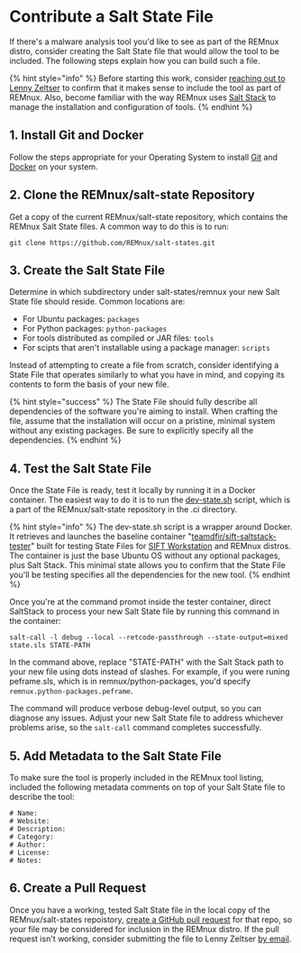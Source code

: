 # Contribute a Salt State File

If there's a malware analysis tool you'd like to see as part of the REMnux distro, consider creating the Salt State file that would allow the tool to be included. The following steps explain how you can build such a file.

{% hint style="info" %}
Before starting this work, consider [reaching out to Lenny Zeltser](https://zeltser.com/contact) to confirm that it makes sense to include the tool as part of REMnux. Also, become familiar with the way REMnux uses [Salt Stack](../../behind-the-scenes/technologies/saltstack-management.md) to manage the installation and configuration of tools.
{% endhint %}

## 1. Install Git and Docker

Follow the steps appropriate for your Operating System to install [Git](https://git-scm.com) and [Docker](https://www.docker.com/products/docker-desktop) on your system.

## 2. Clone the REMnux/salt-state Repository

Get a copy of the current REMnux/salt-state repository, which contains the REMnux Salt State files. A common way to do this is to run:

```text
git clone https://github.com/REMnux/salt-states.git
```

## 3. Create the Salt State File

Determine in which subdirectory under salt-states/remnux your new Salt State file should reside. Common locations are:

* For Ubuntu packages: `packages`
* For Python packages: `python-packages`
* For tools distributed as compiled or JAR files: `tools`
* For scipts that aren't installable using a package manager: `scripts`

Instead of attempting to create a file from scratch, consider identifying a State File that operates similarly to what you have in mind, and copying its contents to form the basis of your new file.

{% hint style="success" %}
The State File should fully describe all dependencies of the software you're aiming to install. When crafting the file, assume that the installation will occur on a pristine, minimal system without any existing packages. Be sure to explicitly specify all the dependencies.
{% endhint %}

## 4. Test the Salt State File

Once the State File is ready, test it locally by running it in a Docker container. The easiest way to do it is to run the [dev-state.sh](https://github.com/REMnux/salt-states/blob/master/.ci/dev-state.sh) script, which is a part of the REMnux/salt-state repository in the .ci directory.

{% hint style="info" %}
The dev-state.sh script is a wrapper around Docker. It  retrieves and launches the baseline container "[teamdfir/sift-saltstack-tester](https://hub.docker.com/r/teamdfir/sift-saltstack-tester)" built for testing State Files for [SIFT Workstation](https://digital-forensics.sans.org/community/downloads) and REMnux distros. The container is just the base Ubuntu OS without any optional packages, plus Salt Stack. This minimal state allows you to confirm that the State File you'll be testing specifies all the dependencies for the new tool.
{% endhint %}

Once you're at the command promot inside the tester container, direct SaltStack to process your new Salt State file by running this command in the container:

```text
salt-call -l debug --local --retcode-passthrough --state-output=mixed state.sls STATE-PATH
```

In the command above, replace "STATE-PATH" with the Salt Stack path to your new file using dots instead of slashes. For example, if you were runing peframe.sls, which is in remnux/python-packages, you'd specify `remnux.python-packages.peframe`.

The command will produce verbose debug-level output, so you can diagnose any issues. Adjust your new Salt State file to address whichever problems arise, so the `salt-call` command completes successfully.

## 5. Add Metadata to the Salt State File

To make sure the tool is properly included in the REMnux tool listing, included the following metadata comments on top of your Salt State file to describe the tool:

```text
# Name: 
# Website: 
# Description: 
# Category: 
# Author: 
# License: 
# Notes: 
```

## 6. Create a Pull Request

Once you have a working, tested Salt State file in the local copy of the REMnux/salt-states repoistory, [create a GitHub pull request](https://help.github.com/en/github/collaborating-with-issues-and-pull-requests/creating-a-pull-request) for that repo, so your file may be considered for inclusion in the REMnux distro. If the pull request isn't working, consider submitting the file to Lenny Zeltser [by email](https://zeltser.com/contact).

##  <a id="revise-existing-tool"></a>

